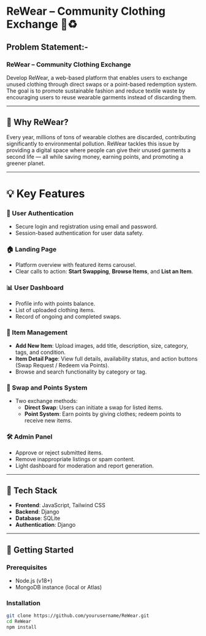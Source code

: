 # ReWear – Community Clothing Exchange 👚♻️



## Problem Statement:-
### ReWear – Community Clothing Exchange
Develop ReWear, a web-based platform that enables users to exchange unused clothing 
through direct swaps or a point-based redemption system. The goal is to promote sustainable 
fashion and reduce textile waste by encouraging users to reuse wearable garments instead of 
discarding them.

---

## 🌱 Why ReWear?

Every year, millions of tons of wearable clothes are discarded, contributing significantly to environmental pollution. ReWear tackles this issue by providing a digital space where people can give their unused garments a second life — all while saving money, earning points, and promoting a greener planet.

---

# 💡 Key Features

### 👤 User Authentication
- Secure login and registration using email and password.
- Session-based authentication for user data safety.

### 🏠 Landing Page
- Platform overview with featured items carousel.
- Clear calls to action: **Start Swapping**, **Browse Items**, and **List an Item**.

### 📊 User Dashboard
- Profile info with points balance.
- List of uploaded clothing items.
- Record of ongoing and completed swaps.

### 👗 Item Management
- **Add New Item**: Upload images, add title, description, size, category, tags, and condition.
- **Item Detail Page**: View full details, availability status, and action buttons (Swap Request / Redeem via Points).
- Browse and search functionality by category or tag.

### 🔄 Swap and Points System
- Two exchange methods:
  - **Direct Swap**: Users can initiate a swap for listed items.
  - **Point System**: Earn points by giving clothes; redeem points to receive new items.

### 🛠️ Admin Panel
- Approve or reject submitted items.
- Remove inappropriate listings or spam content.
- Light dashboard for moderation and report generation.

---

## 🧱 Tech Stack

- **Frontend**: JavaScript, Tailwind CSS
- **Backend**: Django
- **Database**: SQLite
- **Authentication**: Django


---

## 🚀 Getting Started

### Prerequisites
- Node.js (v18+)
- MongoDB instance (local or Atlas)

### Installation
```bash
git clone https://github.com/yourusername/ReWear.git
cd ReWear
npm install

